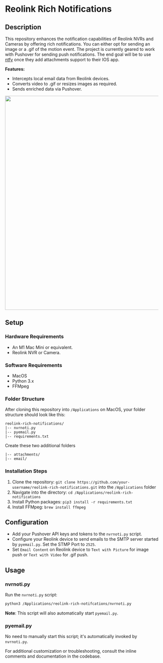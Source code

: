 
# Reolink Rich Notifications

## Description

This repository enhances the notification capabilities of Reolink NVRs and Cameras by offering rich notifications. You can either opt for sending an image or a .gif of the motion event. The project is currently geared to work with Pushover for sending push notifications. The end goal will be to use [ntfy](https://github.com/binwiederhier/ntfy) once they add attachments support to their IOS app.

**Features:**
- Intercepts local email data from Reolink devices.
- Converts video to .gif or resizes images as required.
- Sends enriched data via Pushover.

<img src="demo/noti.gif" height="700">

## Setup

### Hardware Requirements

- An M1 Mac Mini or equivalent.
- Reolink NVR or Camera.

### Software Requirements

- MacOS
- Python 3.x
- FFMpeg

### Folder Structure

After cloning this repository into `/Applications` on MacOS, your folder structure should look like this:

```
reolink-rich-notifications/
|-- nvrnoti.py
|-- pyemail.py
|-- requirements.txt
```

Create these two additional folders
```
|-- attachments/
|-- email/
```

### Installation Steps

1. Clone the repository: `git clone https://github.com/your-username/reolink-rich-notifications.git` into the `/Applications` folder
2. Navigate into the directory: `cd /Applications/reolink-rich-notifications`
3. Install Python packages: `pip3 install -r requirements.txt`
4. Install FFMpeg: `brew install ffmpeg`

## Configuration

- Add your Pushover API keys and tokens to the `nvrnoti.py` script.
- Configure your Reolink device to send emails to the SMTP server started by `pyemail.py`. Set the STMP Port to `2525`.
- Set `Email Content` on Reolink device to `Text with Picture` for image push or `Text with Video` for .gif push.

## Usage

### nvrnoti.py

Run the `nvrnoti.py` script:

```bash
python3 /Applications/reolink-rich-notifcations/nvrnoti.py
```

**Note**: This script will also automatically start `pyemail.py`.

### pyemail.py

No need to manually start this script; it's automatically invoked by `nvrnoti.py`.

For additional customization or troubleshooting, consult the inline comments and documentation in the codebase.
